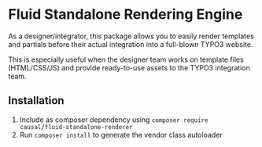 # Fluid Standalone Rendering Engine

As a designer/integrator, this package allows you to easily render templates and partials before their actual
integration into a full-blown TYPO3 website.

This is especially useful when the designer team works on template files (HTML/CSS/JS) and provide ready-to-use
assets to the TYPO3 integration team.  


## Installation

1. Include as composer dependency using `composer require causal/fluid-standalone-renderer`
2. Run `composer install` to generate the vendor class autoloader

